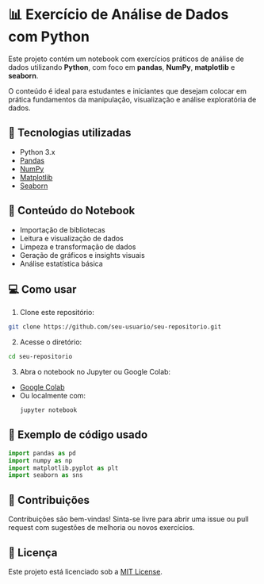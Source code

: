

# 📊 Exercício de Análise de Dados com Python

Este projeto contém um notebook com exercícios práticos de análise de dados utilizando **Python**, com foco em **pandas**, **NumPy**, **matplotlib** e **seaborn**.

O conteúdo é ideal para estudantes e iniciantes que desejam colocar em prática fundamentos da manipulação, visualização e análise exploratória de dados.

## 🧰 Tecnologias utilizadas

- Python 3.x  
- [Pandas](https://pandas.pydata.org/)  
- [NumPy](https://numpy.org/)  
- [Matplotlib](https://matplotlib.org/)  
- [Seaborn](https://seaborn.pydata.org/)

## 📁 Conteúdo do Notebook

- Importação de bibliotecas
- Leitura e visualização de dados
- Limpeza e transformação de dados
- Geração de gráficos e insights visuais
- Análise estatística básica

## 💻 Como usar

1. Clone este repositório:

```bash
git clone https://github.com/seu-usuario/seu-repositorio.git
```

2. Acesse o diretório:

```bash
cd seu-repositorio
```

3. Abra o notebook no Jupyter ou Google Colab:

- [Google Colab](https://colab.research.google.com/)
- Ou localmente com:  
  ```bash
  jupyter notebook
  ```

## 📸 Exemplo de código usado

```python
import pandas as pd
import numpy as np
import matplotlib.pyplot as plt
import seaborn as sns
```

## 🤝 Contribuições

Contribuições são bem-vindas! Sinta-se livre para abrir uma issue ou pull request com sugestões de melhoria ou novos exercícios.

## 📜 Licença

Este projeto está licenciado sob a [MIT License](LICENSE).
